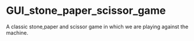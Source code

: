 # GUI_stone_paper_scissor_game
A classic stone,paper and scissor game in which we are playing against the machine.

